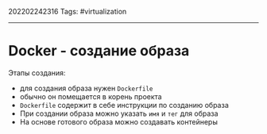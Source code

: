 202202242316
Tags: #virtualization 

--- 
# Docker - создание образа
Этапы создания:
- для создания образа нужен `Dockerfile`
- обычно он помещается в корень проекта
- `Dockerfile` содержит в себе инструкции по созданию образа
- При создании образа можно указать `имя` и `тег` для образа
- На основе готового образа можно создавать контейнеры